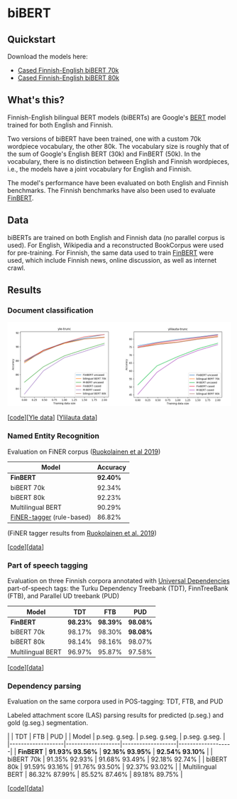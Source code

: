 # biBERT

## Quickstart

Download the models here:

* [Cased Finnish-English biBERT 70k](http://dl.turkunlp.org/iwpt2020/berts/bibert-70k-base-cased/)
* [Cased Finnish-English biBERT 80k](http://dl.turkunlp.org/iwpt2020/berts/bibert-80k-base-cased/)

## What's this?

Finnish-English bilingual BERT models (biBERTs) are Google's [BERT](https://github.com/google-research/bert) model trained for both English and Finnish.

Two versions of biBERT have been trained, one with a custom 70k wordpiece vocabulary, the other 80k. The vocabulary size is roughly that of the sum of Google's English BERT (30k) and FinBERT (50k). In the vocabulary, there is no distinction between English and Finnish wordpieces, i.e., the models have a joint vocabulary for English and Finnish.

The model's performance have been evaluated on both English and Finnish benchmarks. The Finnish benchmarks have also been used to evaluate [FinBERT](https://github.com/TurkuNLP/FinBERT).

## Data

biBERTs are trained on both English and Finnish data (no parallel corpus is used). For English, Wikipedia and a reconstructed BookCorpus were used for pre-training. For Finnish, the same data used to train [FinBERT](https://github.com/TurkuNLP/FinBERT) were used, which include Finnish news, online discussion, as well as internet crawl.

## Results

### Document classification

![learning curves for Yle and Ylilauta document classification](https://raw.githubusercontent.com/TurkuNLP/biBERT/master/img/yle-ylilauta-curves.png)

[[code](https://github.com/spyysalo/finbert-text-classification)][[Yle data](https://github.com/spyysalo/yle-corpus)] [[Ylilauta data](https://github.com/spyysalo/ylilauta-corpus)]

### Named Entity Recognition

Evaluation on FiNER corpus ([Ruokolainen et al 2019](https://arxiv.org/abs/1908.04212))

| Model        | Accuracy |
|--------------------|----------|
| **FinBERT**  | **92.40%** |
| biBERT 70k | 92.34% |
| biBERT 80k | 92.23% |
| Multilingual BERT | 90.29% |
| [FiNER-tagger](https://github.com/Traubert/FiNer-rules) (rule-based) | 86.82%      |

(FiNER tagger results from [Ruokolainen et al. 2019](https://arxiv.org/pdf/1908.04212.pdf))

[[code](https://github.com/jouniluoma/keras-bert-ner)][[data](https://github.com/mpsilfve/finer-data)]

### Part of speech tagging

Evaluation on three Finnish corpora annotated with [Universal Dependencies](https://universaldependencies.org/) part-of-speech tags: the Turku Dependency Treebank (TDT), FinnTreeBank (FTB), and Parallel UD treebank (PUD)

| Model             |     TDT     |     FTB     |     PUD     |
|-------------------|-------------|-------------|-------------|
| **FinBERT**       | **98.23%**  | **98.39%**  | **98.08%**  |
| biBERT 70k	    |   98.17%    |   98.30%    | **98.08%**  |
| biBERT 80k	    |   98.14%    |   98.16%    |   98.07%    |
| Multilingual BERT |   96.97%    |   95.87%    |   97.58%    |

[[code](https://github.com/spyysalo/bert-pos)][[data](http://hdl.handle.net/11234/1-2837)]

### Dependency parsing

Evaluation on the same corpora used in POS-tagging: TDT, FTB, and PUD

Labeled attachment score (LAS) parsing results for predicted (p.seg.) and gold (g.seg.) segmentation.

|                   |         TDT       |        FTB        |        PUD        |
|       Model       |   p.seg. g.seg.   |   p.seg. g.seg.   |   p.seg. g.seg.   |
|-------------------|-------------------|-------------------|-------------------|
| **FinBERT**       | **91.93% 93.56%** | **92.16% 93.95%** | **92.54% 93.10%** |
| biBERT 70k	    |   91.35% 92.93%   |   91.68% 93.49%   |   92.18% 92.74%   |
| biBERT 80k	    |   91.59% 93.16%   |   91.76% 93.50%   |   92.37% 93.02%   |
| Multilingual BERT |   86.32% 87.99%   |   85.52% 87.46%   |   89.18% 89.75%   |

[[code](https://github.com/jmnybl/udify/)][[data](http://hdl.handle.net/11234/1-2837)]